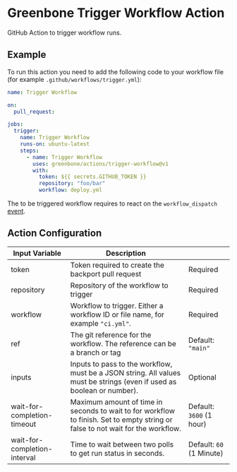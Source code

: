 # Greenbone Trigger Workflow Action

GitHub Action to trigger workflow runs.

## Example

To run this action you need to add the following code to your workflow file
(for example `.github/workflows/trigger.yml`):

```yml
name: Trigger Workflow

on:
  pull_request:

jobs:
  trigger:
    name: Trigger Workflow
    runs-on: ubuntu-latest
    steps:
      - name: Trigger Workflow
        uses: greenbone/actions/trigger-workflow@v1
        with:
          token: ${{ secrets.GITHUB_TOKEN }}
          repository: "foo/bar"
          workflow: deploy.yml
```

The to be triggered workflow requires to react on the `workflow_dispatch` [event](https://docs.github.com/en/actions/using-workflows/events-that-trigger-workflows).

## Action Configuration

| Input Variable | Description | |
| ---------------| ------------|-|
| token | Token required to create the backport pull request | Required |
| repository | Repository of the workflow to trigger | Required |
| workflow | Workflow to trigger. Either a workflow ID or file name, for example `"ci.yml"`. | Required |
| ref | The git reference for the workflow. The reference can be a branch or tag | Default: `"main"` |
| inputs | Inputs to pass to the workflow, must be a JSON string. All values must be strings (even if used as boolean or number). | Optional |
| wait-for-completion-timeout  | Maximum amount of time in seconds to wait to for workflow to finish. Set to empty string or false to not wait for the workflow. | Default: `3600` (1 hour) |
| wait-for-completion-interval | Time to wait between two polls to get run status in seconds. | Default: `60` (1 Minute) |
